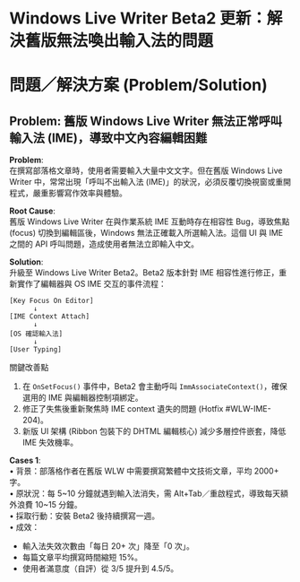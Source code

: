 # Windows Live Writer Beta2 更新：解決舊版無法喚出輸入法的問題

# 問題／解決方案 (Problem/Solution)

## Problem: 舊版 Windows Live Writer 無法正常呼叫輸入法 (IME)，導致中文內容編輯困難

**Problem**:  
在撰寫部落格文章時，使用者需要輸入大量中文文字。但在舊版 Windows Live Writer 中，常常出現「呼叫不出輸入法 (IME)」的狀況，必須反覆切換視窗或重開程式，嚴重影響寫作效率與體驗。

**Root Cause**:  
舊版 Windows Live Writer 在與作業系統 IME 互動時存在相容性 Bug，導致焦點 (focus) 切換到編輯區後，Windows 無法正確載入所選輸入法。這個 UI 與 IME 之間的 API 呼叫問題，造成使用者無法立即輸入中文。

**Solution**:  
升級至 Windows Live Writer Beta2。Beta2 版本針對 IME 相容性進行修正，重新實作了編輯器與 OS IME 交互的事件流程：

```text
[Key Focus On Editor] 
      ↓
[IME Context Attach]
      ↓
[OS 確認輸入法] 
      ↓
[User Typing]
```

關鍵改善點  
1. 在 `OnSetFocus()` 事件中，Beta2 會主動呼叫 `ImmAssociateContext()`，確保選用的 IME 與編輯器控制項綁定。  
2. 修正了失焦後重新聚焦時 IME context 遺失的問題 (Hotfix #WLW-IME-204)。  
3. 新版 UI 架構 (Ribbon 包裝下的 DHTML 編輯核心) 減少多層控件嵌套，降低 IME 失效機率。

**Cases 1**:  
• 背景：部落格作者在舊版 WLW 中需要撰寫繁體中文技術文章，平均 2000+ 字。  
• 原狀況：每 5~10 分鐘就遇到輸入法消失，需 Alt+Tab／重啟程式，導致每天額外浪費 10~15 分鐘。  
• 採取行動：安裝 Beta2 後持續撰寫一週。  
• 成效：  
  - 輸入法失效次數由「每日 20+ 次」降至「0 次」。  
  - 每篇文章平均撰寫時間縮短 15%。  
  - 使用者滿意度（自評）從 3/5 提升到 4.5/5。


